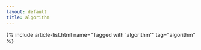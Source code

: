 ```yaml
---
layout: default
title: algorithm
---
```


{% include article-list.html name="Tagged with 'algorithm'" tag="algorithm" %}

